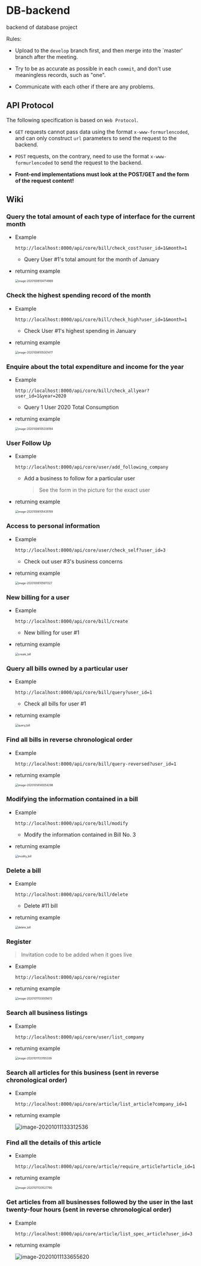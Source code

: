 # DB-backend
backend of database project

Rules:

* Upload to the `develop` branch first, and then merge into the `master' branch after the meeting.

* Try to be as accurate as possible in each `commit`, and don't use meaningless records, such as "one".

* Communicate with each other if there are any problems.

## API Protocol

The following specification is based on `Web Protocol`.

* `GET` requests cannot pass data using the format `x-www-formurlencoded`, and can only construct `url` parameters to send the request to the backend.

* `POST` requests, on the contrary, need to use the format `x-www-formurlencoded` to send the request to the backend.

* **Front-end implementations must look at the POST/GET and the form of the request content!**

## Wiki

### Query the total amount of each type of interface for the current month

* Example

  `http://localhost:8000/api/core/bill/check_cost?user_id=1&month=1`

  * Query User #1's total amount for the month of January

* returning example

  <img src="https://i.loli.net/2020/10/06/BcwfOP2QSnIokRq.png" alt="image-20201006104714869" style="zoom:50%;" />

### Check the highest spending record of the month

* Example

  `http://localhost:8000/api/core/bill/check_high?user_id=1&month=1`

  * Check User #1's highest spending in January

* returning example

  <img src="https://i.loli.net/2020/10/06/Y4VnB3tidQHJv2T.png" alt="image-20201006105001477" style="zoom:50%;" />

### Enquire about the total expenditure and income for the year

* Example

  `http://localhost:8000/api/core/bill/check_allyear?user_id=1&year=2020`

  * Query 1 User 2020 Total Consumption

* returning example

  <img src="https://i.loli.net/2020/10/06/IvVAi7aOkmWurFp.png" alt="image-20201006105208194" style="zoom:50%;" />

### User Follow Up

* Example

  `http://localhost:8000/api/core/user/add_following_company`

  * Add a business to follow for a particular user

    > See the form in the picture for the exact user

* returning example

  <img src="https://i.loli.net/2020/10/06/8sHXrqW5oj3JtYZ.png" alt="image-20201006105435159" style="zoom:50%;" />

### Access to personal information

* Example

  `http://localhost:8000/api/core/user/check_self?user_id=3`

  * Check out user #3's business concerns

* returning example

  <img src="https://i.loli.net/2020/10/06/zeFubMmxSYfW2Qt.png" alt="image-20201006105611327" style="zoom:50%;" />

### New billing for a user

* Example

  `http://localhost:8000/api/core/bill/create`

  * New billing for user #1

* returning example

  <img src="https://i.loli.net/2020/10/09/bCVU6koWI47yOcP.png" alt="create_bill" style="zoom:50%;" />

### Query all bills owned by a particular user

* Example

  `http://localhost:8000/api/core/bill/query?user_id=1`

  * Check all bills for user #1

* returning example

  <img src="https://i.loli.net/2020/10/09/kJjI18ZumMqQiE9.png" alt="query_bill" style="zoom:50%;" />

### Find all bills in reverse chronological order

* Example

  `http://localhost:8000/api/core/bill/query-reversed?user_id=1`

* returning example

  <img src="https://i.loli.net/2020/10/14/ANbB9dhMWH7OZvU.png" alt="image-20201014140054298" style="zoom:50%;" />

### Modifying the information contained in a bill

* Example

  `http://localhost:8000/api/core/bill/modify`

  * Modify the information contained in Bill No. 3

* returning example

  <img src="https://i.loli.net/2020/10/09/AUM8P5FH12ma4gn.png" alt="modify_bill" style="zoom: 50%;" />

### Delete a bill

* Example

  `http://localhost:8000/api/core/bill/delete`

  * Delete #11 bill

* returning example

  <img src="https://i.loli.net/2020/10/09/F9ZPQqRbLayN8np.png" alt="delete_bill" style="zoom:50%;" />

### Register

> Invitation code to be added when it goes live

* Example

  `http://localhost:8000/api/core/register`

* returning example

  <img src="https://i.loli.net/2020/10/11/1qEhUFBOoYJg7VP.png" alt="image-20201011133005672" style="zoom:50%;" />

### Search all business listings

* Example

  `http://localhost:8000/api/core/user/list_company`

* returning example

  <img src="https://i.loli.net/2020/10/11/31XKeCqcVisYpLj.png" alt="image-20201011133155339" style="zoom:50%;" />

### Search all articles for this business (sent in reverse chronological order)

* Example

  `http://localhost:8000/api/core/article/list_article?company_id=1`

* returning example

  ![image-20201011133312536](https://i.loli.net/2020/10/11/xgj8aHPqS9oZmEO.png)

### Find all the details of this article

* Example

  `http://localhost:8000/api/core/article/require_article?article_id=1`

* returning example

  <img src="https://i.loli.net/2020/10/11/3SKRoTtyMreb9p8.png" alt="image-20201011133527790" style="zoom:50%;" />

### Get articles from all businesses followed by the user in the last twenty-four hours (sent in reverse chronological order)

* Example

  `http://localhost:8000/api/core/article/list_spec_article?user_id=3`

* returning example

  ![image-20201011133655620](https://i.loli.net/2020/10/11/1SvKWLstox2dpUO.png)